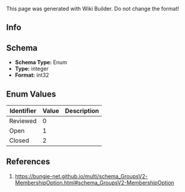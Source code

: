 <span class="wiki-builder">This page was generated with Wiki Builder. Do not change the format!</span>

## Info

## Schema
* **Schema Type:** Enum
* **Type:** integer
* **Format:** int32

## Enum Values
Identifier | Value | Description
---------- | ----- | -----------
Reviewed | 0 | 
Open | 1 | 
Closed | 2 | 

## References
1. https://bungie-net.github.io/multi/schema_GroupsV2-MembershipOption.html#schema_GroupsV2-MembershipOption
